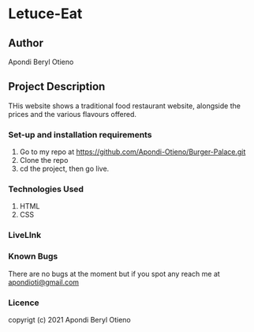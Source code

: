 # Letuce-Eat

## Author

Apondi Beryl Otieno

## Project Description
THis website shows a traditional food restaurant website, alongside the prices and the various flavours offered. 

### Set-up and installation requirements

 1. Go to my repo at https://github.com/Apondi-Otieno/Burger-Palace.git
 2. Clone the repo
 3. cd the project, then go live.

### Technologies Used
 
 1. HTML
 2. CSS

### LiveLInk

### Known Bugs
There are no bugs at the moment but if you spot any reach me at apondioti@gmail.com

### Licence



copyrigt (c) 2021 Apondi Beryl Otieno
